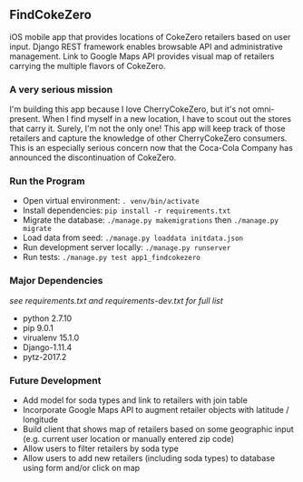 ## FindCokeZero
iOS mobile app that provides locations of CokeZero retailers based on user input. Django REST framework enables browsable API and administrative management. Link to Google Maps API provides visual map of retailers carrying the multiple flavors of CokeZero.

### A very serious mission
I'm building this app because I love CherryCokeZero, but it's not omni-present. When I find myself in a new location, I have to scout out the stores that carry it. Surely, I'm not the only one! This app will keep track of those retailers and capture the knowledge of other CherryCokeZero consumers. This is an especially serious concern now that the Coca-Cola Company has announced the discontinuation of CokeZero.  

### Run the Program
- Open virtual environment: `. venv/bin/activate`
- Install dependencies: `pip install -r requirements.txt`
- Migrate the database: `./manage.py makemigrations` then `./manage.py migrate`
- Load data from seed: `./manage.py loaddata initdata.json`
- Run development server locally: `./manage.py runserver`
- Run tests: `./manage.py test app1_findcokezero`

### Major Dependencies
*see requirements.txt and requirements-dev.txt for full list*
- python 2.7.10
- pip 9.0.1
- virualenv 15.1.0
- Django-1.11.4
- pytz-2017.2

### Future Development
- Add model for soda types and link to retailers with join table  
- Incorporate Google Maps API to augment retailer objects with latitude / longitude
- Build client that shows map of retailers based on some geographic input (e.g. current user location or manually entered zip code)
- Allow users to filter retailers by soda type
- Allow users to add new retailers (including soda types) to database using form and/or click on map

